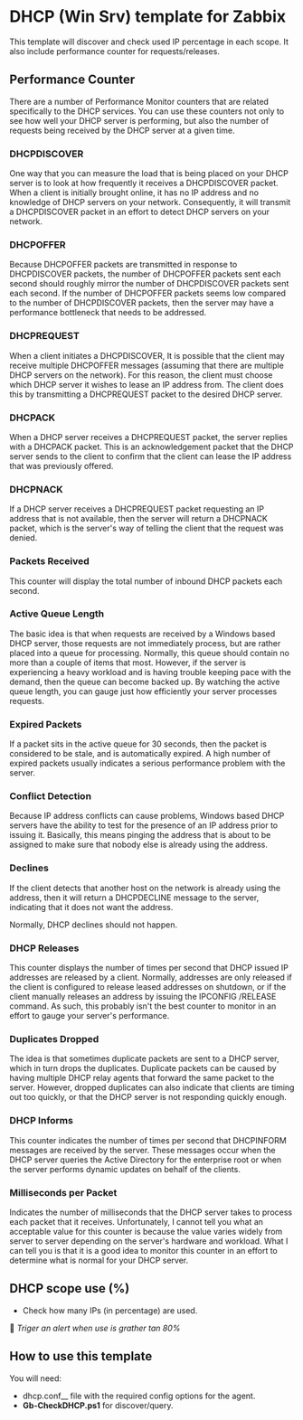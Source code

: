 # DHCP (Win Srv) template for Zabbix

This template will discover and check used IP percentage in each scope. It also include performance counter for requests/releases.

## Performance Counter

There are a number of Performance Monitor counters that are related specifically to the DHCP services. You can use these counters not only to see how well your DHCP server is performing, but also the number of requests being received by the DHCP server at a given time.

### DHCPDISCOVER

One way that you can measure the load that is being placed on your DHCP server is to look at how frequently it receives a DHCPDISCOVER packet. When a client is initially brought online, it has no IP address and no knowledge of DHCP servers on your network. Consequently, it will transmit a DHCPDISCOVER packet in an effort to detect DHCP servers on your network.

### DHCPOFFER

Because DHCPOFFER packets are transmitted in response to DHCPDISCOVER packets, the number of DHCPOFFER packets sent each second should roughly mirror the number of DHCPDISCOVER packets sent each second. If the number of DHCPOFFER packets seems low compared to the number of DHCPDISCOVER packets, then the server may have a performance bottleneck that needs to be addressed.

### DHCPREQUEST

When a client initiates a DHCPDISCOVER, It is possible that the client may receive multiple DHCPOFFER messages (assuming that there are multiple DHCP servers on the network). For this reason, the client must choose which DHCP server it wishes to lease an IP address from. The client does this by transmitting a DHCPREQUEST packet to the desired DHCP server.

### DHCPACK

When a DHCP server receives a DHCPREQUEST packet, the server replies with a DHCPACK packet. This is an acknowledgement packet that the DHCP server sends to the client to confirm that the client can lease the IP address that was previously offered.

### DHCPNACK

If a DHCP server receives a DHCPREQUEST packet requesting an IP address that is not available, then the server will return a DHCPNACK packet, which is the server's way of telling the client that the request was denied.

### Packets Received

This counter will display the total number of inbound DHCP packets each second.

### Active Queue Length

The basic idea is that when requests are received by a Windows based DHCP server, those requests are not immediately process, but are rather placed into a queue for processing. Normally, this queue should contain no more than a couple of items that most. However, if the server is experiencing a heavy workload and is having trouble keeping pace with the demand, then the queue can become backed up. By watching the active queue length, you can gauge just how efficiently your server processes requests.

### Expired Packets

If a packet sits in the active queue for 30 seconds, then the packet is considered to be stale, and is automatically expired. A high number of expired packets usually indicates a serious performance problem with the server.

### Conflict Detection

Because IP address conflicts can cause problems, Windows based DHCP servers have the ability to test for the presence of an IP address prior to issuing it. Basically, this means pinging the address that is about to be assigned to make sure that nobody else is already using the address.

### Declines

If the client detects that another host on the network is already using the address, then it will return a DHCPDECLINE message to the server, indicating that it does not want the address.

Normally, DHCP declines should not happen.

### DHCP Releases

This counter displays the number of times per second that DHCP issued IP addresses are released by a client. Normally, addresses are only released if the client is configured to release leased addresses on shutdown, or if the client manually releases an address by issuing the IPCONFIG /RELEASE command. As such, this probably isn't the best counter to monitor in an effort to gauge your server's performance.

### Duplicates Dropped

The idea is that sometimes duplicate packets are sent to a DHCP server, which in turn drops the duplicates. Duplicate packets can be caused by having multiple DHCP relay agents that forward the same packet to the server. However, dropped duplicates can also indicate that clients are timing out too quickly, or that the DHCP server is not responding quickly enough.

### DHCP Informs

This counter indicates the number of times per second that DHCPINFORM messages are received by the server. These messages occur when the DHCP server queries the Active Directory for the enterprise root or when the server performs dynamic updates on behalf of the clients.

### Milliseconds per Packet

Indicates the number of milliseconds that the DHCP server takes to process each packet that it receives. Unfortunately, I cannot tell you what an acceptable value for this counter is because the value varies widely from server to server depending on the server's hardware and workload. What I can tell you is that it is a good idea to monitor this counter in an effort to determine what is normal for your DHCP server.

## DHCP scope use (%)

* Check how many IPs (in percentage) are used.

:rotating_light: *Triger an alert when use is grather tan 80%*

## How to use this template

You will need:

* dhcp.conf__ file with the required config options for the agent.
* __Gb-CheckDHCP.ps1__ for discover/query.